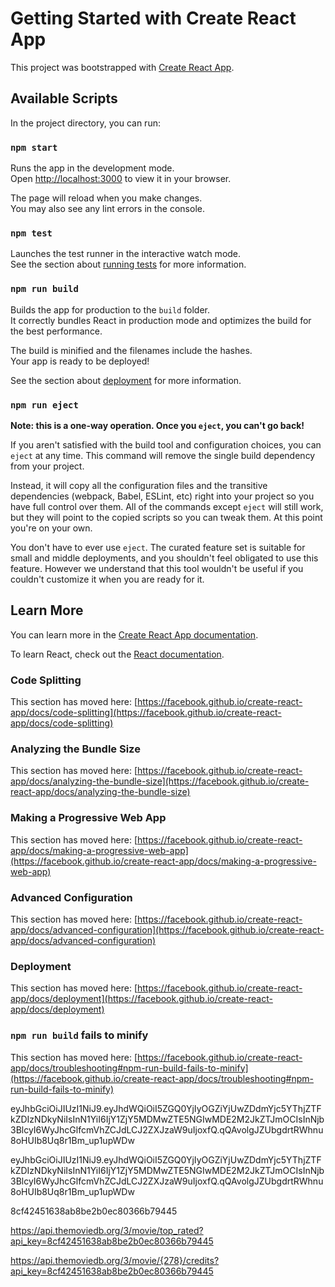 # Getting Started with Create React App

This project was bootstrapped with [Create React App](https://github.com/facebook/create-react-app).

## Available Scripts

In the project directory, you can run:

### `npm start`

Runs the app in the development mode.\
Open [http://localhost:3000](http://localhost:3000) to view it in your browser.

The page will reload when you make changes.\
You may also see any lint errors in the console.

### `npm test`

Launches the test runner in the interactive watch mode.\
See the section about [running tests](https://facebook.github.io/create-react-app/docs/running-tests) for more information.

### `npm run build`

Builds the app for production to the `build` folder.\
It correctly bundles React in production mode and optimizes the build for the best performance.

The build is minified and the filenames include the hashes.\
Your app is ready to be deployed!

See the section about [deployment](https://facebook.github.io/create-react-app/docs/deployment) for more information.

### `npm run eject`

**Note: this is a one-way operation. Once you `eject`, you can't go back!**

If you aren't satisfied with the build tool and configuration choices, you can `eject` at any time. This command will remove the single build dependency from your project.

Instead, it will copy all the configuration files and the transitive dependencies (webpack, Babel, ESLint, etc) right into your project so you have full control over them. All of the commands except `eject` will still work, but they will point to the copied scripts so you can tweak them. At this point you're on your own.

You don't have to ever use `eject`. The curated feature set is suitable for small and middle deployments, and you shouldn't feel obligated to use this feature. However we understand that this tool wouldn't be useful if you couldn't customize it when you are ready for it.

## Learn More

You can learn more in the [Create React App documentation](https://facebook.github.io/create-react-app/docs/getting-started).

To learn React, check out the [React documentation](https://reactjs.org/).

### Code Splitting

This section has moved here: [https://facebook.github.io/create-react-app/docs/code-splitting](https://facebook.github.io/create-react-app/docs/code-splitting)

### Analyzing the Bundle Size

This section has moved here: [https://facebook.github.io/create-react-app/docs/analyzing-the-bundle-size](https://facebook.github.io/create-react-app/docs/analyzing-the-bundle-size)

### Making a Progressive Web App

This section has moved here: [https://facebook.github.io/create-react-app/docs/making-a-progressive-web-app](https://facebook.github.io/create-react-app/docs/making-a-progressive-web-app)

### Advanced Configuration

This section has moved here: [https://facebook.github.io/create-react-app/docs/advanced-configuration](https://facebook.github.io/create-react-app/docs/advanced-configuration)

### Deployment

This section has moved here: [https://facebook.github.io/create-react-app/docs/deployment](https://facebook.github.io/create-react-app/docs/deployment)

### `npm run build` fails to minify

This section has moved here: [https://facebook.github.io/create-react-app/docs/troubleshooting#npm-run-build-fails-to-minify](https://facebook.github.io/create-react-app/docs/troubleshooting#npm-run-build-fails-to-minify)




eyJhbGciOiJIUzI1NiJ9.eyJhdWQiOiI5ZGQ0YjIyOGZiYjUwZDdmYjc5YThjZTFkZDIzNDkyNiIsInN1YiI6IjY1ZjY5MDMwZTE5NGIwMDE2M2JkZTJmOCIsInNjb3BlcyI6WyJhcGlfcmVhZCJdLCJ2ZXJzaW9uIjoxfQ.qQAvolgJZUbgdrtRWhnu8oHUIb8Uq8r1Bm_up1upWDw

eyJhbGciOiJIUzI1NiJ9.eyJhdWQiOiI5ZGQ0YjIyOGZiYjUwZDdmYjc5YThjZTFkZDIzNDkyNiIsInN1YiI6IjY1ZjY5MDMwZTE5NGIwMDE2M2JkZTJmOCIsInNjb3BlcyI6WyJhcGlfcmVhZCJdLCJ2ZXJzaW9uIjoxfQ.qQAvolgJZUbgdrtRWhnu8oHUIb8Uq8r1Bm_up1upWDw


8cf42451638ab8be2b0ec80366b79445

https://api.themoviedb.org/3/movie/top_rated?api_key=8cf42451638ab8be2b0ec80366b79445

https://api.themoviedb.org/3/movie/{278}/credits?api_key=8cf42451638ab8be2b0ec80366b79445